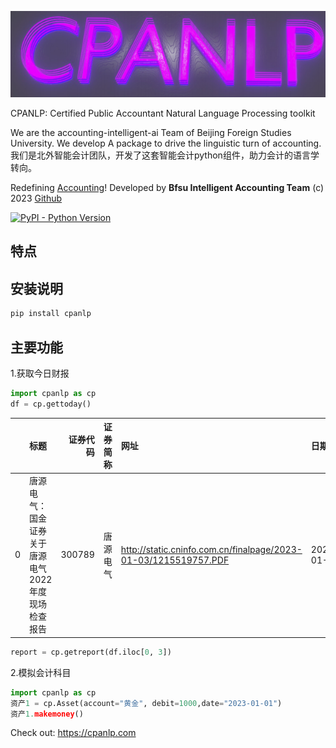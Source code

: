 [![](https://raw.githubusercontent.com/accounting-intelligent-ai/cpanlp/main/cpanlp.png)](https://cpanlp.com)

CPANLP: Certified Public Accountant Natural Language Processing toolkit

We are the accounting-intelligent-ai Team of Beijing Foreign Studies University. We develop A package to drive the linguistic turn of accounting.我们是北外智能会计团队，开发了这套智能会计python组件，助力会计的语言学转向。

Redefining [Accounting](https://cpanlp.com/overview/redefine)!
Developed by **Bfsu Intelligent Accounting Team** (c) 2023
[Github](https://github.com/accounting-intelligent-ai/cpanlp)

[![PyPI - Python Version](https://img.shields.io/static/v1?label=pypi&message=v1.0.19&color=blue)](https://pypi.org/project/cpanlp/)
## 特点

## 安装说明
```python
pip install cpanlp
```

## 主要功能
1.获取今日财报
```python
import cpanlp as cp
df = cp.gettoday()
```
|    | 标题                                               |   证券代码 | 证券简称   | 网址                                                            | 日期       |   id |
|---:|:---------------------------------------------------|-----------:|:-----------|:----------------------------------------------------------------|:-----------|-----:|
|  0 | 唐源电气：国金证券关于唐源电气2022年度现场检查报告 |     300789 | 唐源电气   | http://static.cninfo.com.cn/finalpage/2023-01-03/1215519757.PDF | 2023-01-03 |    1 |

```python
report = cp.getreport(df.iloc[0, 3])
```

2.模拟会计科目
```python
import cpanlp as cp
资产1 = cp.Asset(account="黄金", debit=1000,date="2023-01-01")
资产1.makemoney()
```
Check out: https://cpanlp.com